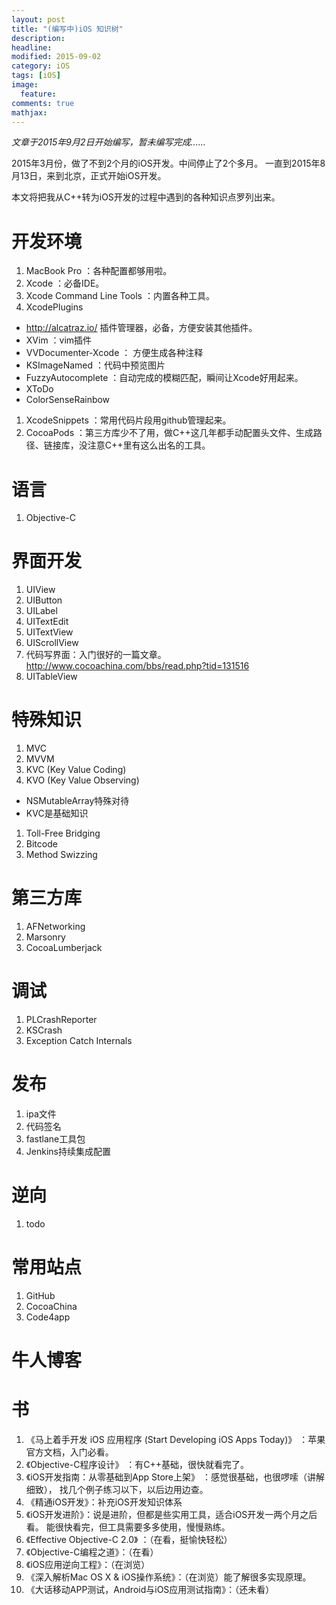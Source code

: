 ```yaml
---
layout: post
title: "(编写中)iOS 知识树"
description:
headline:
modified: 2015-09-02
category: iOS
tags: [iOS]
image:
  feature:
comments: true
mathjax:
---
```


*文章于2015年9月2日开始编写，暂未编写完成……*

2015年3月份，做了不到2个月的iOS开发。中间停止了2个多月。
一直到2015年8月13日，来到北京，正式开始iOS开发。

本文将把我从C++转为iOS开发的过程中遇到的各种知识点罗列出来。

# 开发环境

1. MacBook Pro ：各种配置都够用啦。
1. Xcode ：必备IDE。
1. Xcode Command Line Tools ：内置各种工具。
1. XcodePlugins
  - http://alcatraz.io/ 插件管理器，必备，方便安装其他插件。
  - XVim ：vim插件
  - VVDocumenter-Xcode ： 方便生成各种注释
  - KSImageNamed ：代码中预览图片
  - FuzzyAutocomplete ：自动完成的模糊匹配，瞬间让Xcode好用起来。
  - XToDo
  - ColorSenseRainbow
1. XcodeSnippets ：常用代码片段用github管理起来。
1. CocoaPods ：第三方库少不了用，做C++这几年都手动配置头文件、生成路径、链接库，没注意C++里有这么出名的工具。

# 语言

1. Objective-C

# 界面开发

1. UIView
1. UIButton
1. UILabel
1. UITextEdit
1. UITextView
1. UIScrollView
1.  代码写界面：入门很好的一篇文章。http://www.cocoachina.com/bbs/read.php?tid=131516
1. UITableView

# 特殊知识
1. MVC
1. MVVM
1. KVC (Key Value Coding)
1. KVO (Key Value Observing)
  - NSMutableArray特殊对待
  - KVC是基础知识
1. Toll-Free Bridging
1. Bitcode
1. Method Swizzing

# 第三方库

1. AFNetworking
1. Marsonry
1. CocoaLumberjack

# 调试

1. PLCrashReporter
1. KSCrash
1. Exception Catch Internals

# 发布

1. ipa文件
1. 代码签名
1. fastlane工具包
1. Jenkins持续集成配置

# 逆向
1. todo

# 常用站点
1. GitHub
1. CocoaChina
1. Code4app

# 牛人博客

# 书
1. 《马上着手开发 iOS 应用程序 (Start Developing iOS Apps Today)》 ：苹果官方文档，入门必看。
1. 《Objective-C程序设计》 ：有C++基础，很快就看完了。
1. 《iOS开发指南：从零基础到App Store上架》 ：感觉很基础，也很啰嗦（讲解细致），
找几个例子练习以下，以后边用边查。
1. 《精通iOS开发》：补充iOS开发知识体系
1. 《iOS开发进阶》：说是进阶，但都是些实用工具，适合iOS开发一两个月之后看。
能很快看完，但工具需要多多使用，慢慢熟练。
1. 《Effective Objective-C 2.0》 ：（在看，挺愉快轻松）
1. 《Objective-C编程之道》：（在看）
1. 《iOS应用逆向工程》：（在浏览）
1. 《深入解析Mac OS X & iOS操作系统》：（在浏览）能了解很多实现原理。
1. 《大话移动APP测试，Android与iOS应用测试指南》：（还未看）
